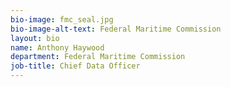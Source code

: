 ```yaml
---
bio-image: fmc_seal.jpg
bio-image-alt-text: Federal Maritime Commission
layout: bio
name: Anthony Haywood
department: Federal Maritime Commission
job-title: Chief Data Officer
---
```

